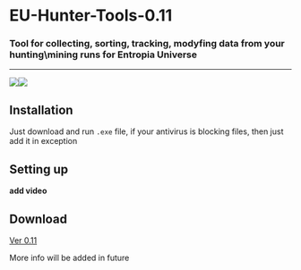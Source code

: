 # EU-Hunter-Tools-0.11
### Tool for collecting, sorting, tracking, modyfing data from your hunting\mining runs for Entropia Universe
____
![](https://img.shields.io/badge/version-v0.11.0-blue)![](https://img.shields.io/badge/.NET-4.8%2B-green)
## Installation
Just download and run `.exe` file, if your antivirus is blocking files, then just add it in 
exception
## Setting up

__add video__

## Download
[Ver 0.11](https://github.com/EUHunterTools/EU-Hunter-Tools-0.11/archive/refs/heads/main.zip)

More info will be added in future

